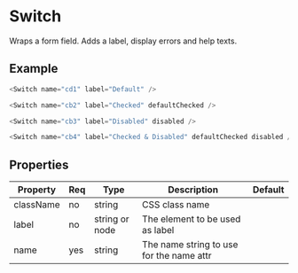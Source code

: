 # Switch

Wraps a form field. Adds a label, display errors and help texts.

## Example

```javascript
<Switch name="cd1" label="Default" />

<Switch name="cb2" label="Checked" defaultChecked />

<Switch name="cb3" label="Disabled" disabled />

<Switch name="cb4" label="Checked & Disabled" defaultChecked disabled />
```

## Properties

| Property  | Req | Type   | Description                               | Default |
| --------- | --- | ------ | ----------------------------------------- | ------- |
| className | no  | string | CSS class name                            |         |
| label     | no  | string or node | The element to be used as label   |         |
| name      | yes | string | The name string to use for the name attr  |         |
